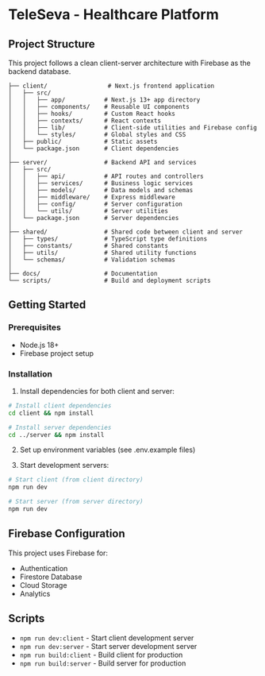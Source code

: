 # TeleSeva - Healthcare Platform

## Project Structure

This project follows a clean client-server architecture with Firebase as the backend database.

```
├── client/                 # Next.js frontend application
│   ├── src/
│   │   ├── app/           # Next.js 13+ app directory
│   │   ├── components/    # Reusable UI components
│   │   ├── hooks/         # Custom React hooks
│   │   ├── contexts/      # React contexts
│   │   ├── lib/           # Client-side utilities and Firebase config
│   │   └── styles/        # Global styles and CSS
│   ├── public/            # Static assets
│   └── package.json       # Client dependencies
│
├── server/                # Backend API and services
│   ├── src/
│   │   ├── api/           # API routes and controllers
│   │   ├── services/      # Business logic services
│   │   ├── models/        # Data models and schemas
│   │   ├── middleware/    # Express middleware
│   │   ├── config/        # Server configuration
│   │   └── utils/         # Server utilities
│   └── package.json       # Server dependencies
│
├── shared/                # Shared code between client and server
│   ├── types/             # TypeScript type definitions
│   ├── constants/         # Shared constants
│   ├── utils/             # Shared utility functions
│   └── schemas/           # Validation schemas
│
├── docs/                  # Documentation
└── scripts/               # Build and deployment scripts
```

## Getting Started

### Prerequisites
- Node.js 18+
- Firebase project setup

### Installation

1. Install dependencies for both client and server:
```bash
# Install client dependencies
cd client && npm install

# Install server dependencies
cd ../server && npm install
```

2. Set up environment variables (see .env.example files)

3. Start development servers:
```bash
# Start client (from client directory)
npm run dev

# Start server (from server directory)
npm run dev
```

## Firebase Configuration

This project uses Firebase for:
- Authentication
- Firestore Database
- Cloud Storage
- Analytics

## Scripts

- `npm run dev:client` - Start client development server
- `npm run dev:server` - Start server development server
- `npm run build:client` - Build client for production
- `npm run build:server` - Build server for production
